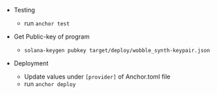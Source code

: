 - Testing
  - run `anchor test`

- Get Public-key of program
  - `solana-keygen pubkey target/deploy/wobble_synth-keypair.json`

- Deployment
  - Update values under `[provider]` of Anchor.toml file
  - run `anchor deploy`
